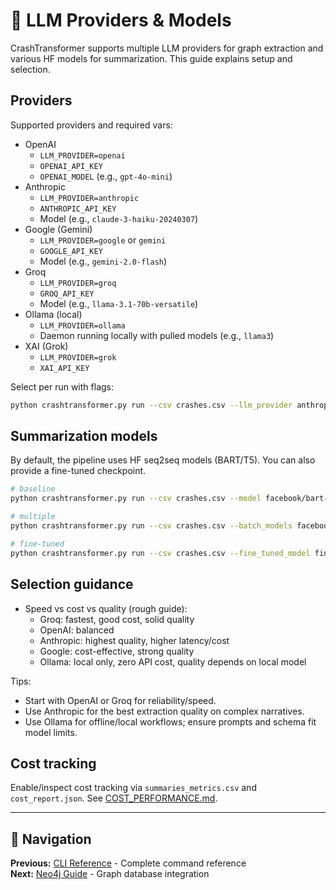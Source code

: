 # 🤖 LLM Providers & Models

CrashTransformer supports multiple LLM providers for graph extraction and various HF models for summarization. This guide explains setup and selection.

## Providers

Supported providers and required vars:

- OpenAI
  - `LLM_PROVIDER=openai`
  - `OPENAI_API_KEY`
  - `OPENAI_MODEL` (e.g., `gpt-4o-mini`)
- Anthropic
  - `LLM_PROVIDER=anthropic`
  - `ANTHROPIC_API_KEY`
  - Model (e.g., `claude-3-haiku-20240307`)
- Google (Gemini)
  - `LLM_PROVIDER=google` or `gemini`
  - `GOOGLE_API_KEY`
  - Model (e.g., `gemini-2.0-flash`)
- Groq
  - `LLM_PROVIDER=groq`
  - `GROQ_API_KEY`
  - Model (e.g., `llama-3.1-70b-versatile`)
- Ollama (local)
  - `LLM_PROVIDER=ollama`
  - Daemon running locally with pulled models (e.g., `llama3`)
- XAI (Grok)
  - `LLM_PROVIDER=grok`
  - `XAI_API_KEY`

Select per run with flags:

```bash
python crashtransformer.py run --csv crashes.csv --llm_provider anthropic --llm_model claude-3-haiku-20240307
```

## Summarization models

By default, the pipeline uses HF seq2seq models (BART/T5). You can also provide a fine-tuned checkpoint.

```bash
# baseline
python crashtransformer.py run --csv crashes.csv --model facebook/bart-base

# multiple
python crashtransformer.py run --csv crashes.csv --batch_models facebook/bart-base t5-base

# fine-tuned
python crashtransformer.py run --csv crashes.csv --fine_tuned_model fine_tuned_models/bart/final_model
```

## Selection guidance

- Speed vs cost vs quality (rough guide):
  - Groq: fastest, good cost, solid quality
  - OpenAI: balanced
  - Anthropic: highest quality, higher latency/cost
  - Google: cost-effective, strong quality
  - Ollama: local only, zero API cost, quality depends on local model

Tips:

- Start with OpenAI or Groq for reliability/speed.
- Use Anthropic for the best extraction quality on complex narratives.
- Use Ollama for offline/local workflows; ensure prompts and schema fit model limits.

## Cost tracking

Enable/inspect cost tracking via `summaries_metrics.csv` and `cost_report.json`. See [COST_PERFORMANCE.md](COST_PERFORMANCE.md).

---

## 📖 Navigation

**Previous:** [CLI Reference](CLI_REFERENCE.md) - Complete command reference  
**Next:** [Neo4j Guide](NEO4J_GUIDE.md) - Graph database integration
